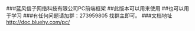 ###蓝风信子网络科技有限公司PC前端框架
##此版本可以用来使用
##也可以用于学习
###有任何问题请加群：273959805 找群主即可。
###文档地址 http://doc.bluehy.com/pc/